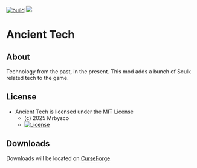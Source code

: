 [![build](https://github.com/Mrbysco/AncientTech/actions/workflows/build.yml/badge.svg)](https://github.com/Mrbysco/AncientTech/actions/workflows/build.yml) 
[![](http://cf.way2muchnoise.eu/versions/987216.svg)](https://www.curseforge.com/minecraft/mc-mods/ancient-tech)

# Ancient Tech #

## About ##
Technology from the past, in the present. This mod adds a bunch of Sculk related tech to the game.

## License ##
* Ancient Tech is licensed under the MIT License
  - (c) 2025 Mrbysco
  - [![License](https://img.shields.io/badge/License-MIT-red.svg?style=flat)](http://opensource.org/licenses/MIT)

## Downloads ##
Downloads will be located on [CurseForge](https://www.curseforge.com/minecraft/mc-mods/ancient-tech)
